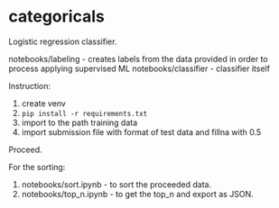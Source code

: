 # categoricals

Logistic regression classifier.

notebooks/labeling - creates labels from the data provided in order to process applying supervised ML
notebooks/classifier - classifier itself

Instruction:

1. create venv
2. `pip install -r requirements.txt`
3. import to the path training data 
4. import submission file with format of test data and fillna with 0.5

Proceed.

For the sorting:
1. notebooks/sort.ipynb - to sort the proceeded data.
2. notebooks/top_n.ipynb - to get the top_n and export as JSON.
